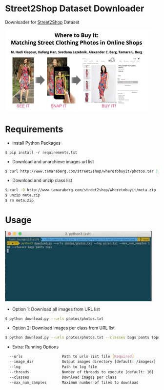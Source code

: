 # Street2Shop Dataset Downloader

Downloader for [Street2Shop](http://www.tamaraberg.com/street2shop/) Dataset

<img src="/assets/street2shop.jpg" width="480">

# Requirements

* Install Python Packages

```
$ pip install -r requirements.txt
```

* Download and unarchieve images url list
```sh
$ curl http://www.tamaraberg.com/street2shop/wheretobuyit/photos.tar | tar x
```
* Download and unzip class list
```sh
$ curl -O http://www.tamaraberg.com/street2shop/wheretobuyit/meta.zip
$ unzip meta.zip
$ rm meta.zip
```

# Usage

<img src="/assets/screenrecords.gif" width="480">

* Option 1: Download all images from URL list

```sh
$ python download.py --urls photos/photos.txt 
```

* Option 2: Download images per class from URL list 

```sh
$ python download.py --urls photos/photos.txt --classes bags pants tops
```

* Extra: Running Options
```sh
  --urls                  Path to urls list file [Required]
  --image_dir             Output images directory [default: /images/]
  --log                   Path to log file
  --threads               Number of threads to execute [default: 10]
  --classes               Download images per class
  --max_num_samples       Maximum number of files to download
```
